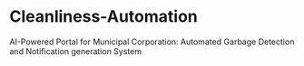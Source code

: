 # Cleanliness-Automation
AI-Powered Portal for    Municipal Corporation: Automated Garbage Detection and Notification generation System
